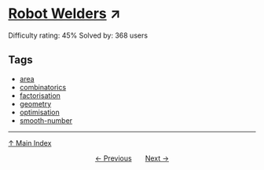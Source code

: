 # [Robot Welders](https://projecteuler.net/problem=563) ↗️

Difficulty rating: 45%
Solved by: 368 users
## Tags

- [area](../tags/area.md)
- [combinatorics](../tags/combinatorics.md)
- [factorisation](../tags/factorisation.md)
- [geometry](../tags/geometry.md)
- [optimisation](../tags/optimisation.md)
- [smooth-number](../tags/smooth-number.md)



---

[↑ Main Index](../README.md)


<div align=center><a href='562.md'>← Previous</a> &nbsp;&nbsp; &nbsp;&nbsp;  <a href='564.md'>Next →</a></div>
